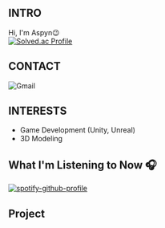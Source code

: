 <!-- 소개 -->
## INTRO
Hi, I'm Aspyn😉
<br>
[![Solved.ac Profile](http://mazassumnida.wtf/api/generate_badge?boj=aspyn_04_j)](https://solved.ac/aspyn_04_j)


<!-- 연락 수단 -->
## CONTACT
<img alt="Gmail" src ="https://img.shields.io/badge/Gmail-EA4335.svg?&style=for-the-badge&logo=Gmail&logoColor=white"/>
<br>

<!-- 관심사 -->
## INTERESTS
- Game Development (Unity, Unreal)
- 3D Modeling

<!-- 현재 음악 -->
## What I'm Listening to Now 🎧
[![spotify-github-profile](https://spotify-github-profile.kittinanx.com/api/view?uid=w4t3eqsuqrcbvab78aaoi6rdd&cover_image=true&theme=natemoo-re&show_offline=false&background_color=121212&interchange=false&bar_color=53b14f&bar_color_cover=false)](https://spotify-github-profile.kittinanx.com/api/view?uid=w4t3eqsuqrcbvab78aaoi6rdd&redirect=true)

<!-- 참여 프로젝트 -->
## Project

<!--
뭐 더 꾸미지?? 
-->
